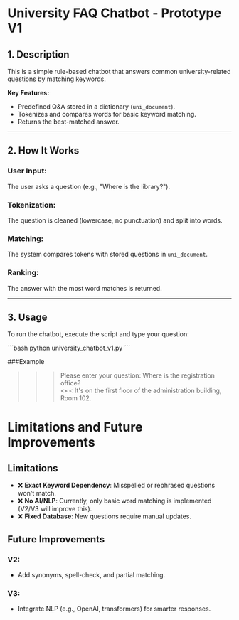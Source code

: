 # University FAQ Chatbot - Prototype V1

## 1. Description
This is a simple rule-based chatbot that answers common university-related questions by matching keywords.

**Key Features:**
- Predefined Q&A stored in a dictionary (`uni_document`).
- Tokenizes and compares words for basic keyword matching.
- Returns the best-matched answer.

---

## 2. How It Works

### User Input:
The user asks a question (e.g., "Where is the library?").

### Tokenization:
The question is cleaned (lowercase, no punctuation) and split into words.

### Matching:
The system compares tokens with stored questions in `uni_document`.

### Ranking:
The answer with the most word matches is returned.

---

## 3. Usage

To run the chatbot, execute the script and type your question:

´´´bash
python university_chatbot_v1.py ´´´

###Example
>>> Please enter your question: Where is the registration office?  
<<< It's on the first floor of the administration building, Room 102.


# Limitations and Future Improvements

## Limitations

- ❌ **Exact Keyword Dependency**: Misspelled or rephrased questions won't match.
- ❌ **No AI/NLP**: Currently, only basic word matching is implemented (V2/V3 will improve this).
- ❌ **Fixed Database**: New questions require manual updates.

## Future Improvements

### V2:
- Add synonyms, spell-check, and partial matching.

### V3:
- Integrate NLP (e.g., OpenAI, transformers) for smarter responses.

